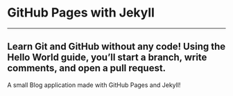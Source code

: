 # GitHub Pages with Jekyll

---
Learn Git and GitHub without any code!
Using the Hello World guide, you’ll start a branch, write comments, and open a pull request.
---

A small Blog application made with GitHub Pages and Jekyll!
